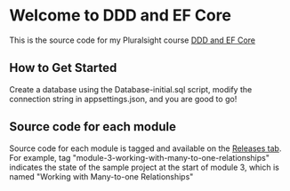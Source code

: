 # Welcome to DDD and EF Core

This is the source code for my Pluralsight course [DDD and EF Core][l1]

## How to Get Started

Create a database using the Database-initial.sql script, modify the connection string in appsettings.json, and you are good to go!

## Source code for each module

Source code for each module is tagged and available on the [Releases tab][l2]. For example, tag "module-3-working-with-many-to-one-relationships" indicates the state of the sample project at the start of module 3, which is named "Working with Many-to-one Relationships"

[l1]: https://enterprisecraftsmanship.com/ps-ef-core
[l2]: https://github.com/vkhorikov/DddAndEFCore/releases
